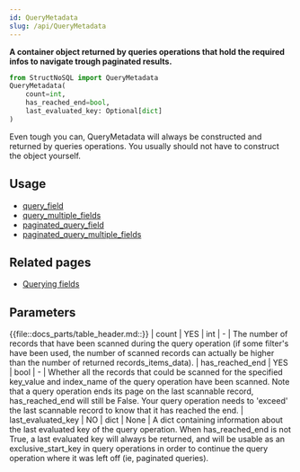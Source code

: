 ```yaml
---
id: QueryMetadata
slug: /api/QueryMetadata
---
```


**A container object returned by queries operations that hold the required infos to navigate trough paginated results.**

```python
from StructNoSQL import QueryMetadata
QueryMetadata(
    count=int, 
    has_reached_end=bool, 
    last_evaluated_key: Optional[dict]
)
```

Even tough you can, QueryMetadata will always be constructed and returned by queries operations. You usually should 
not have to construct the object yourself.

## Usage
- [query_field](../api/query_field)
- [query_multiple_fields](../api/query_multiple_fields)
- [paginated_query_field](../api/paginated_query_field)
- [paginated_query_multiple_fields](../api/paginated_query_multiple_fields)

## Related pages
- [Querying fields](../basics/querying_fields)

## Parameters
{{file::docs_parts/table_header.md::}}
| count | YES | int | - | The number of records that have been scanned during the query operation (if some filter's have been used, the number of scanned records can actually be higher than the number of returned records_items_data).
| has_reached_end | YES | bool | - | Whether all the records that could be scanned for the specified key_value and index_name of the query operation have been scanned. Note that a query operation ends its page on the last scannable record, has_reached_end will still be False. Your query operation needs to 'exceed' the last scannable record to know that it has reached the end.
| last_evaluated_key | NO | dict | None | A dict containing information about the last evaluated key of the query operation. When has_reached_end is not True, a last evaluated key will always be returned, and will be usable as an exclusive_start_key in query operations in order to continue the query operation where it was left off (ie, paginated queries).

 